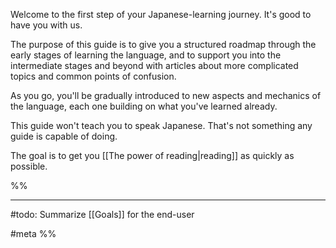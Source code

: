Welcome to the first step of your Japanese-learning journey. It's good to have you with us.

The purpose of this guide is to give you a structured roadmap through the early stages of learning the language, and to support you into the intermediate stages and beyond with articles about more complicated topics and common points of confusion.

As you go, you'll be gradually introduced to new aspects and mechanics of the language, each one building on what you've learned already.

This guide won't teach you to speak Japanese. That's not something any guide is capable of doing. 

The goal is to get you [[The power of reading|reading]] as quickly as possible. 


%%
___
#todo: Summarize [[Goals]] for the end-user

#meta 
%%